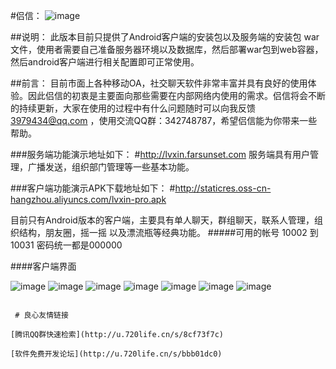 #侣信：
![image](http://staticres.oss-cn-hangzhou.aliyuncs.com/lvxin-pro/lvxin_console.png)

##说明：
此版本目前只提供了Android客户端的安装包以及服务端的安装包 war 文件，使用者需要自己准备服务器环境以及数据库，然后部署war包到web容器，然后android客户端进行相关配置即可正常使用。


##前言：
目前市面上各种移动OA，社交聊天软件非常丰富并具有良好的使用体验。因此侣信的初衷是主要面向那些需要在内部网络内使用的需求。侣信将会不断的持续更新，大家在使用的过程中有什么问题随时可以向我反馈 3979434@qq.com ，使用交流QQ群：342748787，希望侣信能为你带来一些帮助。
    


###服务端功能演示地址如下：
#http://lvxin.farsunset.com
服务端具有用户管理，广播发送，组织部门管理等一些基本功能。

###客户端功能演示APK下载地址如下：
#http://staticres.oss-cn-hangzhou.aliyuncs.com/lvxin-pro.apk

目前只有Android版本的客户端，主要具有单人聊天，群组聊天，联系人管理，组织结构，朋友圈，摇一摇 以及漂流瓶等经典功能。
#####可用的帐号 10002 到 10031  密码统一都是000000
 

####客户端界面
 
![image](http://staticres.oss-cn-hangzhou.aliyuncs.com/lvxin-pro/lvxin_login.png)
![image](http://staticres.oss-cn-hangzhou.aliyuncs.com/lvxin-pro/lvxin_chat.png)
![image](http://staticres.oss-cn-hangzhou.aliyuncs.com/lvxin-pro/lvxin_contacts.png)
![image](http://staticres.oss-cn-hangzhou.aliyuncs.com/lvxin-pro/lvxin_org.png)
![image](http://staticres.oss-cn-hangzhou.aliyuncs.com/lvxin-pro/lvxin_pubaccount.png)
![image](http://staticres.oss-cn-hangzhou.aliyuncs.com/lvxin-pro/lvxin_contacts_chat.png)
![image](http://staticres.oss-cn-hangzhou.aliyuncs.com/lvxin-pro/lvxin_momment.png)



```

 # 良心友情链接

[腾讯QQ群快速检索](http://u.720life.cn/s/8cf73f7c)

[软件免费开发论坛](http://u.720life.cn/s/bbb01dc0)